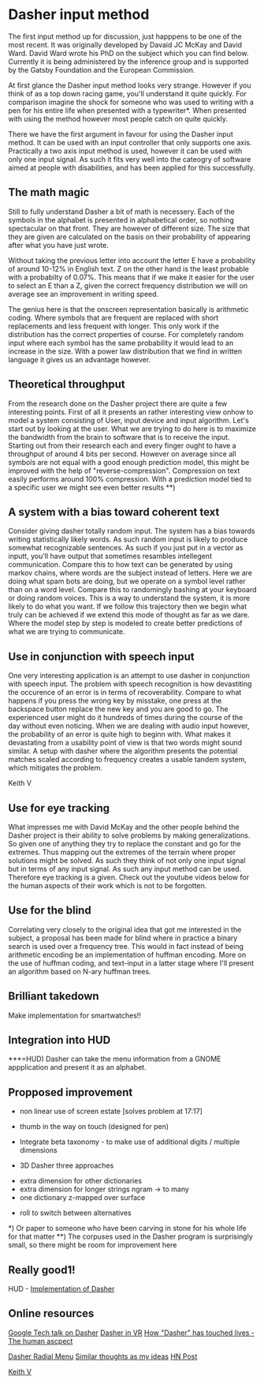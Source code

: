 # Dasher input method
The first input method up for discussion, just happpens to be one of the most recent. It was originally developed by Davaid JC McKay and David Ward. David Ward wrote his PhD on the subject which you can find below. Currently it is being administered by the inference group and is supported by the Gatsby Foundation and the European Commission. 

At first glance the Dasher input method looks very strange. However if you think of as a top down racing game, you'll understand it quite quickly.  For comparison imagine the shock for someone who was used to writing with a pen for his entire life when  presented with a typewriter\*. When presented with using the method however most people catch on  quite quickly.  

There we have the first argument in favour for using the Dasher input method. It can be used with an input controller that only supports one axis. Practically a two axis input method is used, however it can be used with only one input signal. As such it fits very well into the cateogry of software aimed at people with disabilities, and has been applied for this successfully.  

## The math magic
Still to fully understand Dasher a bit of math is necessery. Each of the symbols in the alphabet is presented in alphabetical order, so nothing spectacular on that front. They are however of  different size. The size that they are given are calculated on the basis on their probability of appearing after what you have just wrote.   

Without taking the previous letter into account the letter E have a probability of around 10-12% in English text. Z on the other hand is the least probable with a probabilty of 0.07%. This means that if we make it easier for the user to select an E than a Z, given the correct frequency distribution we  will on average see an improvement in writing speed.  

The genius here is that the onscreen representation basically is arithmetic coding. Where symbols that are frequent are replaced with short replacements and less frequent with longer. This only work if the distribution has the correct properties of course. For completely random input where each symbol has the same probability it would lead to an increase in the size.  With a power law distribution that we find in written language it gives us an advantage however.

## Theoretical throughput
From the research done on the Dasher project there are quite a few interesting points. First of all it presents an rather interesting view onhow to model a system consisting of User, input device and input algorithm. Let's start out by looking at the user. What we are trying to do here is to maximize the bandwidth from the brain to software that is to receive the input.
Starting out from their research each and every finger ought to have a throughput of around 4 bits per second. However on average since all symbols  are not equal with a good enough prediction model, this might be improved with the help of "reverse-compression". Compression on text easily performs around 100% compression. With a prediction model tied to a specific user we might see even better results \*\*) 

## A system with a bias toward coherent text
Consider giving dasher totally random input. The system has a bias towards writing statistically likely words. As such random input is likely to produce somewhat recognizable sentences. As such if you just put in a vector as inputt, you'll have output that sometimes resambles intellegent communication. Compare this to how text can be generated by using markov chains, where words are the subject instead of letters. Here we are doing what spam bots are doing, but we operate on a symbol level rather than on a word level. Compare this to randomingly bashing at your keyboard or doing random voices. This is a way to understand the system, it is more likely to do what you want. If we follow this trajectory then we begin what truly can be achieved if we extend this mode of thought as far as we dare. Where the model step by step is modeled to create better predictions of what we are trying to communicate. 

## Use in conjunction with speech input
One very interesting application is an attempt to use dasher in conjunction with speech input. The problem with speech recognition is how devastiting the occurence of an error is in terms of recoverability. Compare to what happens if you press the wrong key by misstake, one press at the backspace button replace the new key and you are good to go. The experienced user might do it hundreds of times during the course of the day without even noticing. When we are dealing with audio input however, the probability of an error is quite high to beginn with. What makes it devastating from a usability point of view is that two words might sound similar. A setup with dasher where the algorithm presents the potential matches scaled according to frequency creates a usable tandem system, which mitigates the problem. 

Keith V 

## Use for eye tracking
What impresses me with David McKay and the other people behind the Dasher project is their ability to solve problems by making generalizations. So given one of anything they try to replace the constant and go for the extremes. Thus mapping out the extremes of the terrain where proper solutions might be solved. As such they think of not only one input signal but in terms of any input signal. As such any input  method can be used. Therefore eye tracking is a given. Check out the youtube videos below for the human aspects of their work which is not to be forgotten.

## Use for the blind
Correlating very closely to the original idea that got me interested in the subject, a proposal has been made for blind where in practice a binary search is used over a frequency tree. This would in fact instead of being  arithmetic encoding be an implementation of huffman encoding. More on the use of huffman coding, and text-input in a latter stage where I'll present an algorithm based on  N-ary huffman trees. 

## Brilliant takedown
Make  implementation for smartwatches!!

## Integration into HUD
\*\*\*=HUD) 
Dasher can take the menu information from a GNOME appplication and present it as an alphabet. 

## Propposed improvement
- non linear use of screen estate [solves  problem at 17:17]
- thumb in the way on touch (designed for pen)
- Integrate beta taxonomy - to make use of additional digits / multiple dimensions

- 3D Dasher three approaches
 * extra dimension for other dictionaries
 * extra  dimension for longer strings ngram -> to  many
 * one dictionary z-mapped over surface
 + roll to switch between alternatives

\*) Or paper to someone who have been carving in stone for his whole life for that matter
\*\*) The corpuses used in the Dasher program is surprisingly small, so there might be room  for improvement here

## Really good1!
HUD - [Implementation of Dasher](https://www.academia.edu/362275/Implementation_of_Dasher_An_Information_Efficient_Input_Mechanism)

## Online resources
[Google Tech talk on Dasher](https://m.youtube.com/watch?v=wpOxbesRNB)
[Dasher in VR](https://youtu.be/FFQgluUwV2U)
[How "Dasher" has touched lives - The human ascpect](https://youtu.be/QxFEUk3J89Q)


[Dasher Radial Menu](https://m.youtube.com/watch?v=5oSfEM8XpH4)	
[Similar thoughts as my ideas](https://forums.tigsource.com/index.php?topic=960)
[HN Post](https://news.ycombinator.com/item?id=17105728)

[Keith V](https://www.keithv.com/software/speechdasher/)
